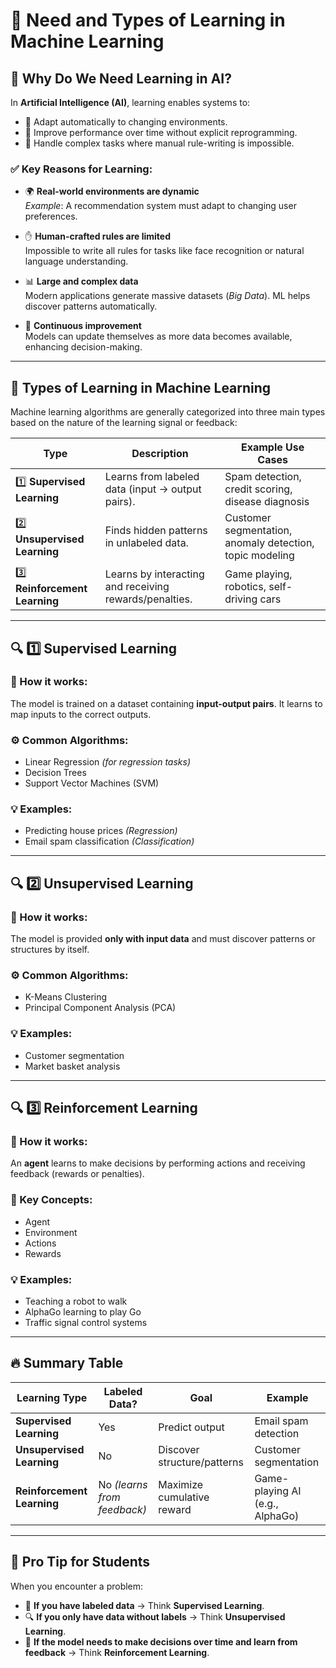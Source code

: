 # 📘 Need and Types of Learning in Machine Learning

## 🧠 Why Do We Need Learning in AI?

In **Artificial Intelligence (AI)**, learning enables systems to:

- 🔄 Adapt automatically to changing environments.
- 🚀 Improve performance over time without explicit reprogramming.
- 🧩 Handle complex tasks where manual rule-writing is impossible.

### ✅ Key Reasons for Learning:

- 🌍 **Real-world environments are dynamic**  
  *Example*: A recommendation system must adapt to changing user preferences.

- ✋ **Human-crafted rules are limited**  
  Impossible to write all rules for tasks like face recognition or natural language understanding.

- 📊 **Large and complex data**  
  Modern applications generate massive datasets (*Big Data*). ML helps discover patterns automatically.

- 🔧 **Continuous improvement**  
  Models can update themselves as more data becomes available, enhancing decision-making.

---

## 📂 Types of Learning in Machine Learning

Machine learning algorithms are generally categorized into three main types based on the nature of the learning signal or feedback:

| Type                  | Description                                    | Example Use Cases                              |
|-----------------------|------------------------------------------------|-----------------------------------------------|
| 1️⃣ **Supervised Learning**   | Learns from labeled data (input → output pairs). | Spam detection, credit scoring, disease diagnosis |
| 2️⃣ **Unsupervised Learning** | Finds hidden patterns in unlabeled data.            | Customer segmentation, anomaly detection, topic modeling |
| 3️⃣ **Reinforcement Learning**| Learns by interacting and receiving rewards/penalties. | Game playing, robotics, self-driving cars         |

---

## 🔍 1️⃣ Supervised Learning

### 📝 How it works:
The model is trained on a dataset containing **input-output pairs**. It learns to map inputs to the correct outputs.

### ⚙ Common Algorithms:
- Linear Regression *(for regression tasks)*
- Decision Trees
- Support Vector Machines (SVM)

### 💡 Examples:
- Predicting house prices *(Regression)*
- Email spam classification *(Classification)*

---

## 🔍 2️⃣ Unsupervised Learning

### 📝 How it works:
The model is provided **only with input data** and must discover patterns or structures by itself.

### ⚙ Common Algorithms:
- K-Means Clustering
- Principal Component Analysis (PCA)

### 💡 Examples:
- Customer segmentation
- Market basket analysis

---

## 🔍 3️⃣ Reinforcement Learning

### 📝 How it works:
An **agent** learns to make decisions by performing actions and receiving feedback (rewards or penalties).

### 🔑 Key Concepts:
- Agent
- Environment
- Actions
- Rewards

### 💡 Examples:
- Teaching a robot to walk
- AlphaGo learning to play Go
- Traffic signal control systems

---

## 🔥 Summary Table

| Learning Type         | Labeled Data?          | Goal                         | Example                     |
|-----------------------|------------------------|------------------------------|-----------------------------|
| **Supervised Learning**   | Yes                    | Predict output                | Email spam detection        |
| **Unsupervised Learning** | No                     | Discover structure/patterns   | Customer segmentation       |
| **Reinforcement Learning**| No *(learns from feedback)* | Maximize cumulative reward   | Game-playing AI (e.g., AlphaGo) |

---

## 📌 Pro Tip for Students

When you encounter a problem:

- 🔎 **If you have labeled data** → Think **Supervised Learning**.
- 🔍 **If you only have data without labels** → Think **Unsupervised Learning**.
- 🎯 **If the model needs to make decisions over time and learn from feedback** → Think **Reinforcement Learning**.
